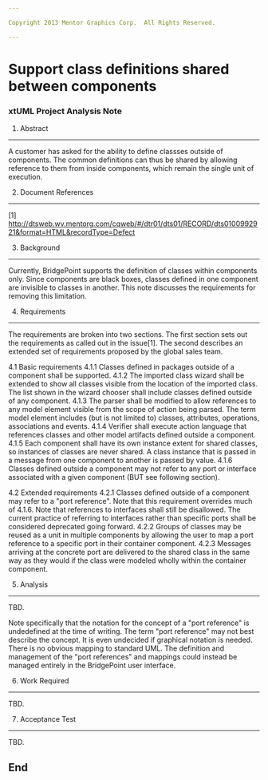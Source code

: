 ```yaml
---

Copyright 2013 Mentor Graphics Corp.  All Rights Reserved.

---
```


# Support class definitions shared between components
### xtUML Project Analysis Note

1. Abstract
-----------
A customer has asked for the ability to define classses outside of components.
The common definitions can thus be shared by allowing reference to them from
inside components, which remain the single unit of execution.

2. Document References
----------------------
[1] http://dtsweb.wv.mentorg.com/cqweb/#/dtr01/dts01/RECORD/dts0100992921&format=HTML&recordType=Defect


3. Background
-------------
Currently, BridgePoint supports the definition of classes within components
only. Since components are black boxes, classes defined in one component are
invisible to classes in another. This note discusses the requirements for
removing this limitation.

4. Requirements
---------------
The requirements are broken into two sections. The first section sets out the
requirements as called out in the issue[1]. The second describes an extended
set of requirements proposed by the global sales team.

4.1 Basic requirements
4.1.1 Classes defined in packages outside of a component shall be supported.
4.1.2 The imported class wizard shall be extended to show all classes visible
      from the location of the imported class. The list shown in the wizard
      chooser shall include classes defined outside of any component.
4.1.3 The parser shall be modified to allow references to any model element
      visible from the scope of action being parsed. The term model element
      includes (but is not limited to) classes, attributes, operations,
      associations and events.
4.1.4 Verifier shall execute action language that references classes and
      other model artifacts defined outside a component.
4.1.5 Each component shall have its own instance extent for shared classes,
      so instances of classes are never shared. A class instance that is
      passed in a message from one component to another is passed by value.
4.1.6 Classes defined outside a component may not refer to any port or
      interface associated with a given component (BUT see following section).

4.2 Extended requirements
4.2.1 Classes defined outside of a component may refer to a "port reference".
      Note that this requirement overrides much of 4.1.6. Note that references
      to interfaces shall still be disallowed. The current practice of
      referring to interfaces rather than specific ports shall be considered
      deprecated going forward.
4.2.2 Groups of classes may be reused as a unit in multiple components by
      allowing the user to map a port reference to a specific port in their
      container component.
4.2.3 Messages arriving at the concrete port are delivered to the shared
      class in the same way as they would if the class were modeled wholly
      within the container component.

5. Analysis
-----------
TBD.

Note specifically that the notation for the concept of a "port reference" is
undedefined at the time of writing. The term "port reference" may not best
describe the concept. It is even undecided if graphical notation is needed.
There is no obvious mapping to standard UML. The definition and management of
the "port references" and mappings could instead be managed entirely in the
BridgePoint user interface.

6. Work Required
----------------
TBD.

7. Acceptance Test
------------------
TBD.

End
---

